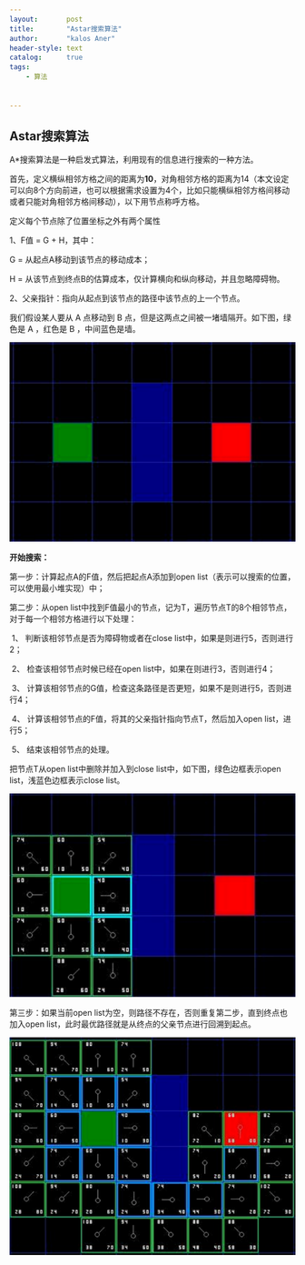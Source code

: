 ```yaml
---
layout:       post
title:        "Astar搜索算法"
author:       "kalos Aner"
header-style: text
catalog:      true
tags:
    - 算法


---
```


## Astar搜索算法

A*搜索算法是一种启发式算法，利用现有的信息进行搜索的一种方法。

首先，定义横纵相邻方格之间的距离为**10**，对角相邻方格的距离为14（本文设定可以向8个方向前进，也可以根据需求设置为4个，比如只能横纵相邻方格间移动或者只能对角相邻方格间移动），以下用节点称呼方格。

定义每个节点除了位置坐标之外有两个属性

1、F值 = G + H，其中：

G = 从起点A移动到该节点的移动成本；

H = 从该节点到终点B的估算成本，仅计算横向和纵向移动，并且忽略障碍物。

2、父亲指针：指向从起点到该节点的路径中该节点的上一个节点。

我们假设某人要从 A 点移动到 B 点，但是这两点之间被一堵墙隔开。如下图，绿色是 A ，红色是 B ，中间蓝色是墙。

![image-20240907113731762](/img/in-post/image-20240907113731762.png)

**开始搜索：**

第一步：计算起点A的F值，然后把起点A添加到open list（表示可以搜索的位置，可以使用最小堆实现）中；

第二步：从open list中找到F值最小的节点，记为T，遍历节点T的8个相邻节点，对于每一个相邻方格进行以下处理：

​            1、     判断该相邻节点是否为障碍物或者在close list中，如果是则进行5，否则进行2；

​            2、     检查该相邻节点时候已经在open list中，如果在则进行3，否则进行4；

​            3、     计算该相邻节点的G值，检查这条路径是否更短，如果不是则进行5，否则进行4；

​            4、     计算该相邻节点的F值，将其的父亲指针指向节点T，然后加入open list，进行5；

​            5、     结束该相邻节点的处理。

把节点T从open list中删除并加入到close list中，如下图，绿色边框表示open list，浅蓝色边框表示close list。

![image-20240907113710249](/img/in-post/image-20240907113710249.png)

第三步：如果当前open list为空，则路径不存在，否则重复第二步，直到终点也加入open list，此时最优路径就是从终点的父亲节点进行回溯到起点。

![image-20240907113334496](/img/in-post/image-20240907113334496.png)